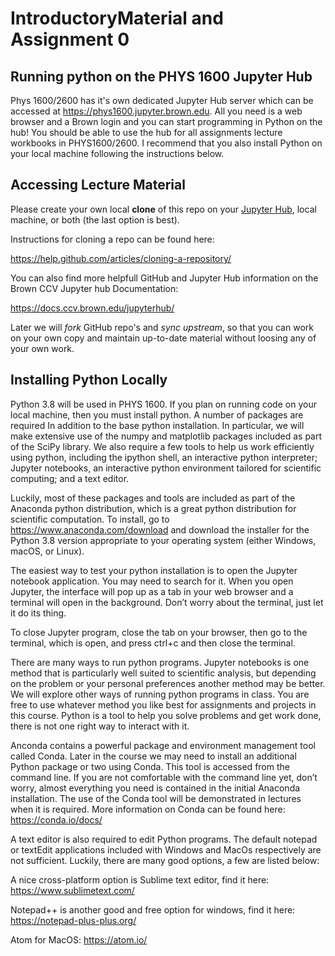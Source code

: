 # IntroductoryMaterial and Assignment 0

## Running python on the PHYS 1600 Jupyter Hub

Phys 1600/2600 has it's own dedicated Jupyter Hub server which can be accessed at https://phys1600.jupyter.brown.edu. All you need is a web browser and a Brown login and you can start programming in Python on the hub! You should be able to use the hub for all assignments lecture workbooks in PHYS1600/2600. I recommend that you also install Python on your local machine following the instructions below.

## Accessing Lecture Material

Please create your own local **clone** of this repo on your [Jupyter Hub](https://phys1600.jupyter.brown.edu), local machine, or both (the last option is best).

Instructions for cloning a repo can be found here:

https://help.github.com/articles/cloning-a-repository/

You can also find more helpfull GitHub and Jupyter Hub information on the Brown CCV Jupyter hub Documentation:

https://docs.ccv.brown.edu/jupyterhub/

Later we will *fork* GitHub repo's and *sync upstream*, so that you can work on your own copy and maintain up-to-date material without loosing any of your own work.

## Installing Python Locally

Python 3.8 will be used in PHYS 1600. If you plan on running code on your local machine, then you must install python. A number of packages are required In addition to the base python installation. In particular, we will make extensive use of the numpy and matplotlib packages included as part of the SciPy library. We also require a few tools to help us work efficiently using python, including the ipython shell, an interactive python interpreter; Jupyter notebooks, an interactive python environment tailored for scientific computing; and a text editor. 

Luckily, most of these packages and tools are included as part of the Anaconda python distribution, which is a great python distribution for scientific computation. To install, go to https://www.anaconda.com/download and download the installer for the Python 3.8 version appropriate to your operating system (either Windows, macOS, or Linux). 

The easiest way to test your python installation is to open the Jupyter notebook application. You may need to search for it. When you open Jupyter, the interface will pop up as a tab in your web browser and a terminal will open in the background. Don’t worry about the terminal, just let it do its thing. 

To close Jupyter program, close the tab on your browser, then go to the terminal, which is open, and press ctrl+c and then close the terminal. 

There are many ways to run python programs. Jupyter notebooks is one method that is particularly well suited to scientific analysis, but depending on the problem or your personal preferences another method may be better. We will explore other ways of running python programs in class. You are free to use whatever method you like best for assignments and projects in this course. Python is a tool to help you solve problems and get work done, there is not one right way to interact with it.

Anconda contains a powerful package and environment management tool called Conda. Later in the course we may need to install an additional Python package or two using Conda. This tool is accessed from the command line. If you are not comfortable with the command line yet, don’t worry, almost everything you need is contained in the initial Anaconda installation. The use of the Conda tool will be demonstrated in lectures when it is required. More information on Conda can be found here: https://conda.io/docs/

A text editor is also required to edit Python programs.  The default notepad or textEdit applications included with Windows and MacOs respectively are not sufficient. Luckily, there are many good options, a few are listed below:

A nice cross-platform option is Sublime text editor, find it here:  https://www.sublimetext.com/

Notepad++ is another good and free option for windows, find it here: https://notepad-plus-plus.org/

Atom for MacOS: https://atom.io/

